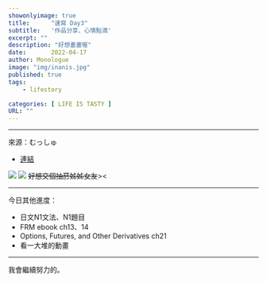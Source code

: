 ```yaml
---
showonlyimage: true
title:      "速寫 Day3"
subtitle:   '作品分享、心情點滴'
excerpt: ""
description: "好想畫畫喔"
date:       2022-04-17
author: Monologue    
image: "img/inanis.jpg"
published: true 
tags:
    - lifestory

categories: [ LIFE IS TASTY ]
URL: ""
---
```

***
來源：むっしゅ  
* [連結](https://twitter.com/omu001)  
  
![](/blog/sketch/d3-1.jpg)
![](/blog/sketch/d3-2.jpg)
~~好想交個抽菸姊姊女友~~><
***
今日其他進度：  
* 日文N1文法、N1題目  
* FRM ebook ch13、14  
* Options, Futures, and Other Derivatives ch21  
* 看一大堆的動畫  
  
***
我會繼續努力的。
<!--more-->
